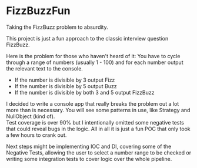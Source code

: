 # FizzBuzzFun
Taking the FizzBuzz problem to absurdity.

This project is just a fun approach to the classic interview question FizzBuzz.

Here is the problem for those who haven't heard of it: 
You have to cycle through a range of numbers (usually 1 - 100) and for each number output the relevant text to the console.

- If the number is divisible by 3 output Fizz
- If the number is divisible by 5 output Buzz
- If the number is divisible by both 3 and 5 output FizzBuzz

I decided to write a console app that really breaks the problem out a lot more than is necessary.
You will see some patterns in use, like Strategy and NullObject (kind of).  
Test coverage is over 90% but I intentionally omitted some negative tests that could reveal bugs in the logic.
All in all it is just a fun POC that only took a few hours to crank out.

Next steps might be implementing IOC and DI, covering some of the Negative Tests, 
allowing the user to select a number range to be checked or writing some integration tests
to cover logic over the whole pipeline.
